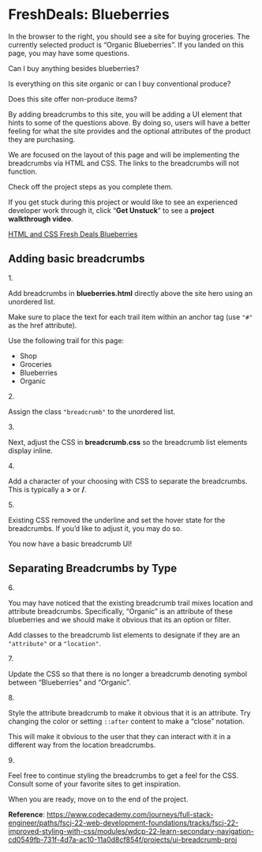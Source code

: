 # FreshDeals: Blueberries

In the browser to the right, you should see a site for buying groceries.
The currently selected product is “Organic Blueberries”. If you landed
on this page, you may have some questions.

Can I buy anything besides blueberries?

Is everything on this site organic or can I buy conventional produce?

Does this site offer non-produce items?

By adding breadcrumbs to this site, you will be adding a UI element that
hints to some of the questions above. By doing so, users will have a
better feeling for what the site provides and the optional attributes of
the product they are purchasing.

We are focused on the layout of this page and will be implementing the
breadcrumbs via HTML and CSS. The links to the breadcrumbs will not
function.

Check off the project steps as you complete them.

If you get stuck during this project or would like to see an experienced
developer work through it, click “**Get Unstuck**“ to see a **project
walkthrough video**.

[HTML and CSS Fresh Deals Blueberries](https://www.youtube.com/watch?v=5hIsf3kfQOM)

## Adding basic breadcrumbs

1\.

Add breadcrumbs in **blueberries.html** directly above the site hero
using an unordered list.

Make sure to place the text for each trail item within an anchor tag
(use `"#"` as the href attribute).

Use the following trail for this page:

- Shop
- Groceries
- Blueberries
- Organic

2\.

Assign the class `"breadcrumb"` to the unordered list.

3\.

Next, adjust the CSS in **breadcrumb.css** so the breadcrumb list
elements display inline.

4\.

Add a character of your choosing with CSS to separate the breadcrumbs.
This is typically a **\>** or **/**.

5\.

Existing CSS removed the underline and set the hover state for the
breadcrumbs. If you’d like to adjust it, you may do so.

You now have a basic breadcrumb UI!

## Separating Breadcrumbs by Type

6\.

You may have noticed that the existing breadcrumb trail mixes location
and attribute breadcrumbs. Specifically, “Organic” is an attribute of
these blueberries and we should make it obvious that its an option or
filter.

Add classes to the breadcrumb list elements to designate if they are an
`"attribute"` or a `"location"`.

7\.

Update the CSS so that there is no longer a breadcrumb denoting symbol
between “Blueberries” and “Organic”.

8\.

Style the attribute breadcrumb to make it obvious that it is an
attribute. Try changing the color or setting `::after` content to make a
“close” notation.

This will make it obvious to the user that they can interact with it in
a different way from the location breadcrumbs.

9\.

Feel free to continue styling the breadcrumbs to get a feel for the CSS.
Consult some of your favorite sites to get inspiration.

When you are ready, move on to the end of the project.

**Reference**: https://www.codecademy.com/journeys/full-stack-engineer/paths/fscj-22-web-development-foundations/tracks/fscj-22-improved-styling-with-css/modules/wdcp-22-learn-secondary-navigation-cd0549fb-731f-4d7a-ac10-11a0d8cf854f/projects/ui-breadcrumb-proj
